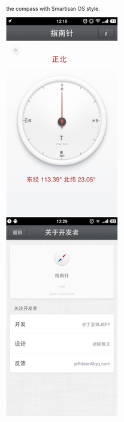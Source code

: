the compass with Smartisan OS style.

![avatar](./b7a7c3af970e122291347dae2e4d0fef-528.png)
![avatar](./ff3f9aa806be739be4c9fa9420be40a3-528.png)
